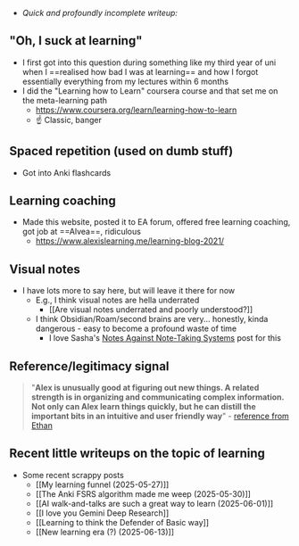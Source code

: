 - *Quick and profoundly incomplete writeup:*
## "Oh, I suck at learning"
- I first got into this question during something like my third year of uni when I ==realised how bad I was at learning== and how I forgot essentially everything from my lectures within 6 months
- I did the "Learning how to Learn" coursera course and that set me on the meta-learning path
	- https://www.coursera.org/learn/learning-how-to-learn
	- ☝️ Classic, banger
## Spaced repetition (used on dumb stuff)
- Got into Anki flashcards
## Learning coaching
- Made this website, posted it to EA forum, offered free learning coaching, got job at ==Alvea==, ridiculous
	- https://www.alexislearning.me/learning-blog-2021/
## Visual notes
- I have lots more to say here, but will leave it there for now
	- E.g., I think visual notes are hella underrated
		- [[Are visual notes underrated and poorly understood?]]
	- I think Obsidian/Roam/second brains are very... honestly, kinda dangerous - easy to become a profound waste of time
		- I love Sasha's [Notes Against Note-Taking Systems](https://sashachapin.substack.com/p/notes-against-note-taking-systems) post for this
## Reference/legitimacy signal
> "**Alex is unusually good at figuring out new things. A related strength is in organizing and communicating complex information. Not only can Alex learn things quickly, but he can distill the important bits in an intuitive and user friendly way**" - [reference from Ethan](https://docs.google.com/document/d/1mBN-iWSwoYM8zUMU25iPGs9Glgzzq3Ps1DRWEivRiFg/edit?tab=t.0)
## Recent little writeups on the topic of learning
- Some recent scrappy posts
	- [[My learning funnel (2025-05-27)]]
	- [[The Anki FSRS algorithm made me weep (2025-05-30)]]
	- [[AI walk-and-talks are such a great way to learn (2025-06-01)]]
	- [[I love you Gemini Deep Research]]
	- [[Learning to think the Defender of Basic way]]
	- [[New learning era (?) (2025-06-13)]]
